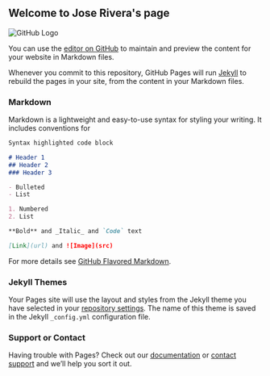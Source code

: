 ## Welcome to Jose Rivera's page

![GitHub Logo](https://media-exp1.licdn.com/dms/image/C5603AQGBlWbAClxAKA/profile-displayphoto-shrink_400_400/0/1543073308274?e=1617235200&v=beta&t=BOqPad1ckiU3gOyE_Ct41dG-UcIgjW3p9X08zyrnaHc)

You can use the [editor on GitHub](https://github.com/jose-c-rivera/jose-c-rivera.github.io/edit/main/README.md) to maintain and preview the content for your website in Markdown files.

Whenever you commit to this repository, GitHub Pages will run [Jekyll](https://jekyllrb.com/) to rebuild the pages in your site, from the content in your Markdown files.

### Markdown

Markdown is a lightweight and easy-to-use syntax for styling your writing. It includes conventions for

```markdown
Syntax highlighted code block

# Header 1
## Header 2
### Header 3

- Bulleted
- List

1. Numbered
2. List

**Bold** and _Italic_ and `Code` text

[Link](url) and ![Image](src)
```

For more details see [GitHub Flavored Markdown](https://guides.github.com/features/mastering-markdown/).

### Jekyll Themes

Your Pages site will use the layout and styles from the Jekyll theme you have selected in your [repository settings](https://github.com/jose-c-rivera/jose-c-rivera.github.io/settings). The name of this theme is saved in the Jekyll `_config.yml` configuration file.

### Support or Contact

Having trouble with Pages? Check out our [documentation](https://docs.github.com/categories/github-pages-basics/) or [contact support](https://support.github.com/contact) and we’ll help you sort it out.
